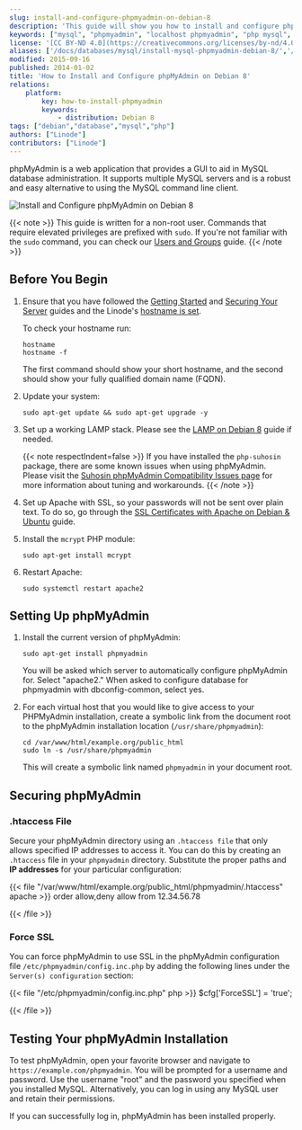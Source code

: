 ```yaml
---
slug: install-and-configure-phpmyadmin-on-debian-8
description: 'This guide will show you how to install and configure phpMyAdmin to manage MySQL databases and users though a web interface with a GUI on Debian 8.'
keywords: ["mysql", "phpmyadmin", "localhost phpmyadmin", "php mysql", "http localhost phpmyadmin", "sql", "debian", "debian 8", "php", "mysql management"]
license: '[CC BY-ND 4.0](https://creativecommons.org/licenses/by-nd/4.0)'
aliases: ['/docs/databases/mysql/install-mysql-phpmyadmin-debian-8/','/databases/mysql/install-and-configure-phpmyadmin-on-debian-8/','/docs/databases/mysql/manage-mysql-phpmyadmin-debian-8/']
modified: 2015-09-16
published: 2014-01-02
title: 'How to Install and Configure phpMyAdmin on Debian 8'
relations:
    platform:
        key: how-to-install-phpmyadmin
        keywords:
            - distribution: Debian 8
tags: ["debian","database","mysql","php"]
authors: ["Linode"]
contributors: ["Linode"]
---
```


phpMyAdmin is a web application that provides a GUI to aid in MySQL database administration. It supports multiple MySQL servers and is a robust and easy alternative to using the MySQL command line client.

![Install and Configure phpMyAdmin on Debian 8](how-to-install-and-configure-phpmyadmin-on-debian-8.png)

{{< note >}}
This guide is written for a non-root user. Commands that require elevated privileges are prefixed with `sudo`. If you're not familiar with the `sudo` command, you can check our [Users and Groups](/docs/guides/linux-users-and-groups/) guide.
{{< /note >}}

## Before You Begin

1.  Ensure that you have followed the [Getting Started](/docs/products/platform/get-started/) and [Securing Your Server](/docs/products/compute/compute-instances/guides/set-up-and-secure/) guides and the Linode's [hostname is set](/docs/products/platform/get-started/#setting-the-hostname).

    To check your hostname run:

        hostname
        hostname -f

    The first command should show your short hostname, and the second should show your fully qualified domain name (FQDN).

2.  Update your system:

        sudo apt-get update && sudo apt-get upgrade -y

3.  Set up a working LAMP stack. Please see the [LAMP on Debian 8](/docs/guides/lamp-on-debian-8-jessie/) guide if needed.

    {{< note respectIndent=false >}}
If you have installed the `php-suhosin` package, there are some known issues when using phpMyAdmin. Please visit the [Suhosin phpMyAdmin Compatibility Issues page](http://www.hardened-php.net/hphp/troubleshooting.html) for more information about tuning and workarounds.
{{< /note >}}

4.  Set up Apache with SSL, so your passwords will not be sent over plain text. To do so, go through the [SSL Certificates with Apache on Debian & Ubuntu](/docs/guides/ssl-apache2-debian-ubuntu/) guide.

5.  Install the `mcrypt` PHP module:

        sudo apt-get install mcrypt

6.  Restart Apache:

        sudo systemctl restart apache2


## Setting Up phpMyAdmin

1.  Install the current version of phpMyAdmin:

        sudo apt-get install phpmyadmin

    You will be asked which server to automatically configure phpMyAdmin for. Select "apache2." When asked to configure database for phpmyadmin with dbconfig-common, select yes.

2.  For each virtual host that you would like to give access to your PHPMyAdmin installation, create a symbolic link from the document root to the phpMyAdmin installation location (`/usr/share/phpmyadmin`):

        cd /var/www/html/example.org/public_html
        sudo ln -s /usr/share/phpmyadmin

    This will create a symbolic link named `phpmyadmin` in your document root.


## Securing phpMyAdmin

### .htaccess File

Secure your phpMyAdmin directory using an `.htaccess file` that only allows specified IP addresses to access it. You can do this by creating an `.htaccess` file in your `phpmyadmin` directory. Substitute the proper paths and **IP addresses** for your particular configuration:


{{< file "/var/www/html/example.org/public_html/phpmyadmin/.htaccess" apache >}}
order allow,deny
allow from 12.34.56.78

{{< /file >}}



### Force SSL

You can force phpMyAdmin to use SSL in the phpMyAdmin configuration file `/etc/phpmyadmin/config.inc.php` by adding the following lines under the `Server(s) configuration` section:

{{< file "/etc/phpmyadmin/config.inc.php" php >}}
$cfg['ForceSSL'] = 'true';

{{< /file >}}


## Testing Your phpMyAdmin Installation

To test phpMyAdmin, open your favorite browser and navigate to `https://example.com/phpmyadmin`. You will be prompted for a username and password. Use the username "root" and the password you specified when you installed MySQL. Alternatively, you can log in using any MySQL user and retain their permissions.

If you can successfully log in, phpMyAdmin has been installed properly.
